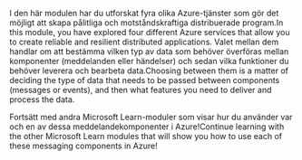 <span data-ttu-id="7e7cf-101">I den här modulen har du utforskat fyra olika Azure-tjänster som gör det möjligt att skapa pålitliga och motståndskraftiga distribuerade program.</span><span class="sxs-lookup"><span data-stu-id="7e7cf-101">In this module, you have explored four different Azure services that allow you to create reliable and resilient distributed applications.</span></span> <span data-ttu-id="7e7cf-102">Valet mellan dem handlar om att bestämma vilken typ av data som behöver överföras mellan komponenter (meddelanden eller händelser) och sedan vilka funktioner du behöver leverera och bearbeta data.</span><span class="sxs-lookup"><span data-stu-id="7e7cf-102">Choosing between them is a matter of deciding the type of data that needs to be passed between components (messages or events), and then what features you need to deliver and process the data.</span></span>

<span data-ttu-id="7e7cf-103">Fortsätt med andra Microsoft Learn-moduler som visar hur du använder var och en av dessa meddelandekomponenter i Azure!</span><span class="sxs-lookup"><span data-stu-id="7e7cf-103">Continue learning with the other Microsoft Learn modules that will show you how to use each of these messaging components in Azure!</span></span>